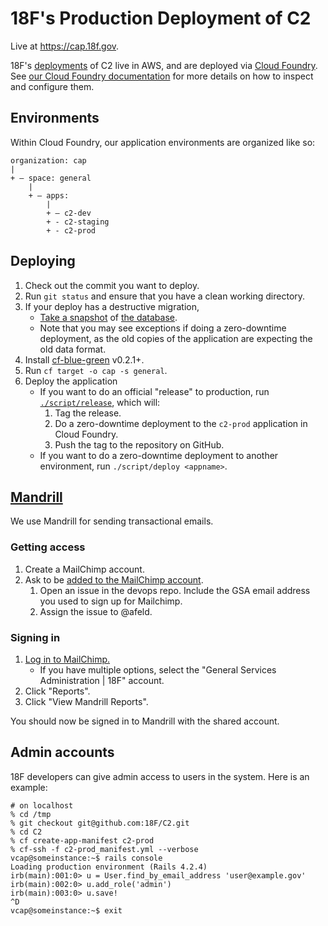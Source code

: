 # 18F's Production Deployment of C2

Live at https://cap.18f.gov.

18F's [deployments](http://12factor.net/codebase) of C2 live in AWS, and are deployed via [Cloud Foundry](http://www.cloudfoundry.org). See [our Cloud Foundry documentation](https://docs.18f.gov) for more details on how to inspect and configure them.

## Environments

Within Cloud Foundry, our application environments are organized like so:

```
organization: cap
|
+ – space: general
    |
    + – apps:
        |
        + – c2-dev
        + - c2-staging
        + - c2-prod
```

## Deploying

1. Check out the commit you want to deploy.
1. Run `git status` and ensure that you have a clean working directory.
1. If your deploy has a destructive migration,
    * [Take a snapshot](http://docs.aws.amazon.com/AmazonRDS/latest/UserGuide/USER_CreateSnapshot.html) of [the database](https://console.aws.amazon.com/rds/home?region=us-east-1#dbinstances:).
    * Note that you may see exceptions if doing a zero-downtime deployment, as the old copies of the application are expecting the old data format.
1. Install [cf-blue-green](https://github.com/18F/cf-blue-green) v0.2.1+.
1. Run `cf target -o cap -s general`.
1. Deploy the application
    * If you want to do an official "release" to production, run [`./script/release`](../script/release), which will:
        1. Tag the release.
        1. Do a zero-downtime deployment to the `c2-prod` application in Cloud Foundry.
        1. Push the tag to the repository on GitHub.
    * If you want to do a zero-downtime deployment to another environment, run `./script/deploy <appname>`.

## [Mandrill](https://mandrillapp.com)

We use Mandrill for sending transactional emails.

### Getting access

1. Create a MailChimp account.
1. Ask to be [added to the MailChimp account](http://kb.mailchimp.com/accounts/multi-user/manage-user-levels-in-your-account).
    1. Open an issue in the devops repo. Include the GSA email address you used
       to sign up for Mailchimp.
    1. Assign the issue to @afeld.

### Signing in

1. [Log in to MailChimp.](https://login.mailchimp.com)
    * If you have multiple options, select the "General Services Administration | 18F" account.
1. Click "Reports".
1. Click "View Mandrill Reports".

You should now be signed in to Mandrill with the shared account.

## Admin accounts

18F developers can give admin access to users in the system. Here is an example:

```
# on localhost
% cd /tmp
% git checkout git@github.com:18F/C2.git
% cd C2
% cf create-app-manifest c2-prod
% cf-ssh -f c2-prod_manifest.yml --verbose
vcap@someinstance:~$ rails console
Loading production environment (Rails 4.2.4)
irb(main):001:0> u = User.find_by_email_address 'user@example.gov'
irb(main):002:0> u.add_role('admin')
irb(main):003:0> u.save!
^D
vcap@someinstance:~$ exit
```
